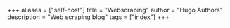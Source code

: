 +++
aliases = ["self-host"]
title = "Webscraping"
author = "Hugo Authors"
description = "Web scraping blog"
tags = ["index"]
+++
